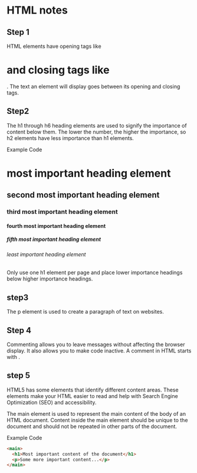 # HTML notes

## Step 1

HTML elements have opening tags like <h1> and closing tags like </h1>.
The text an element will display goes between its opening and closing tags.

## Step2

The h1 through h6 heading elements are used to signify the importance of content below them. The lower the number, the higher the importance, so h2 elements have less importance than h1 elements.

Example Code

<h1>most important heading element</h1>
<h2>second most important heading element</h2>
<h3>third most important heading element</h3>
<h4>fourth most important heading element</h4>
<h5>fifth most important heading element</h5>
<h6>least important heading element</h6>
Only use one h1 element per page and place lower importance headings below higher importance headings.

## step3

The p element is used to create a paragraph of text on websites.

## Step 4

Commenting allows you to leave messages without affecting the browser display. It also allows you to make code inactive. A comment in HTML starts with <!--, contains any number of lines of text, and ends with -->.

## step 5

HTML5 has some elements that identify different content areas. These elements make your HTML easier to read and help with Search Engine Optimization (SEO) and accessibility.

The main element is used to represent the main content of the body of an HTML document. Content inside the main element should be unique to the document and should not be repeated in other parts of the document.

Example Code

```html
<main>
  <h1>Most important content of the document</h1>
  <p>Some more important content...</p>
</main>
```
